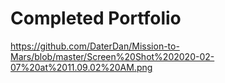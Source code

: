 # Completed Portfolio

https://github.com/DaterDan/Mission-to-Mars/blob/master/Screen%20Shot%202020-02-07%20at%2011.09.02%20AM.png
